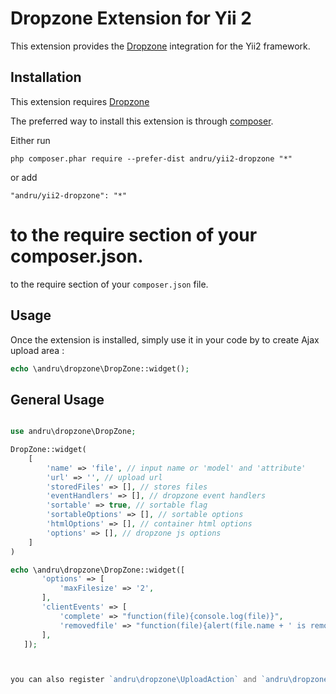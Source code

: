 Dropzone Extension for Yii 2
==============================

This extension provides the [Dropzone](http://www.dropzonejs.com/) integration for the Yii2 framework.


Installation
------------

This extension requires [Dropzone](https://github.com/enyo/dropzone)

The preferred way to install this extension is through [composer](http://getcomposer.org/download/).

Either run

```
php composer.phar require --prefer-dist andru/yii2-dropzone "*"
```

or add

```
"andru/yii2-dropzone": "*"
```


to the require section of your composer.json.
=======
to the require section of your `composer.json` file.


Usage
-----

Once the extension is installed, simply use it in your code by to create Ajax upload area :

```php
echo \andru\dropzone\DropZone::widget();
```



General Usage
-------------

```php

use andru\dropzone\DropZone;

DropZone::widget(
    [
        'name' => 'file', // input name or 'model' and 'attribute'
        'url' => '', // upload url
        'storedFiles' => [], // stores files
        'eventHandlers' => [], // dropzone event handlers
        'sortable' => true, // sortable flag
        'sortableOptions' => [], // sortable options
        'htmlOptions' => [], // container html options
        'options' => [], // dropzone js options
    ]
)

echo \andru\dropzone\DropZone::widget([
       'options' => [
           'maxFilesize' => '2',
       ],
       'clientEvents' => [
           'complete' => "function(file){console.log(file)}",
           'removedfile' => "function(file){alert(file.name + ' is removed')}"
       ],
   ]);



you can also register `andru\dropzone\UploadAction` and `andru\dropzone\RemoveAction` actions in your controller
